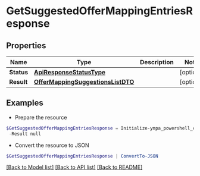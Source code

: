 # GetSuggestedOfferMappingEntriesResponse
## Properties

Name | Type | Description | Notes
------------ | ------------- | ------------- | -------------
**Status** | [**ApiResponseStatusType**](ApiResponseStatusType.md) |  | [optional] 
**Result** | [**OfferMappingSuggestionsListDTO**](OfferMappingSuggestionsListDTO.md) |  | [optional] 

## Examples

- Prepare the resource
```powershell
$GetSuggestedOfferMappingEntriesResponse = Initialize-ympa_powershell_clientGetSuggestedOfferMappingEntriesResponse  -Status null `
 -Result null
```

- Convert the resource to JSON
```powershell
$GetSuggestedOfferMappingEntriesResponse | ConvertTo-JSON
```

[[Back to Model list]](../README.md#documentation-for-models) [[Back to API list]](../README.md#documentation-for-api-endpoints) [[Back to README]](../README.md)


